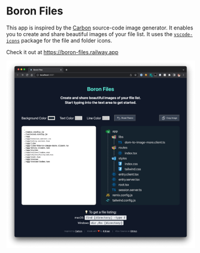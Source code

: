 # Boron Files

This app is inspired by the [Carbon](https://carbon.now.sh/) source-code image generator. It enables you to create and share beautiful images of your file list. It uses the [`vscode-icons`](https://github.com/microsoft/vscode-icons) package for the file and folder icons.

Check it out at https://boron-files.railway.app

<img src="./images/screenshot.png" alt="Screenshot of Boron Files"/>
